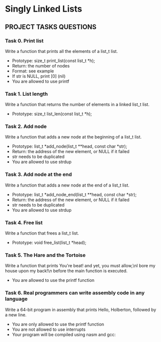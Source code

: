 # Singly Linked Lists
## PROJECT TASKS QUESTIONS

### Task 0. Print list

Write a function that prints all the elements of a list_t list.
- Prototype: size_t print_list(const list_t *h);
- Return: the number of nodes
- Format: see example
- If str is NULL, print [0] (nil)
- You are allowed to use printf

### Task 1. List length

Write a function that returns the number of elements in a linked list_t list.
- Prototype: size_t list_len(const list_t *h);

### Task 2. Add node

Write a function that adds a new node at the beginning of a list_t list.
- Prototype: list_t *add_node(list_t **head, const char *str);
- Return: the address of the new element, or NULL if it failed
- str needs to be duplicated
- You are allowed to use strdup

### Task 3. Add node at the end

Write a function that adds a new node at the end of a list_t list.
- Prototype: list_t *add_node_end(list_t **head, const char *str);
- Return: the address of the new element, or NULL if it failed
- str needs to be duplicated
- You are allowed to use strdup

### Task 4. Free list

Write a function that frees a list_t list.
- Prototype: void free_list(list_t *head);

### Task 5. The Hare and the Tortoise

Write a function that prints You're beat! and yet, you must allow,\nI bore my house upon my back!\n before the main function is executed.
- You are allowed to use the printf function

### Task 6. Real programmers can write assembly code in any language

Write a 64-bit program in assembly that prints Hello, Holberton, followed by a new line.
- You are only allowed to use the printf function
- You are not allowed to use interrupts
- Your program will be compiled using nasm and gcc:
